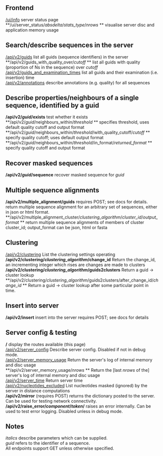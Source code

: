 Frontend
--------
[/ui/info](/ui/info) server status page   
**/ui/server_status/*absdelta*/*stats_type*/*nrows* **  visualise server disc and application memory usage 

Search/describe sequences in the server
-----------------------------------------------------------------------
[/api/v2/guids](/api/v2/guids)  list all guids (sequence identifiers) in the server    
**/api/v2/guids_with_quality_over/*cutoff* ** list all guids with quality (proportion of Ns in the sequence) over *cutoff*    
[/api/v2/guids_and_examination_times](/api/v2/guids_and_examination_times) list all guids and their examination (i.e. insertion) time   
[/api/v2/annotations](/api/v2/annotations) describe annotations (e.g. quality) for all sequences   

Describe properties/neighbours of a single sequence, identified by a guid
-------------------------------------------------------------------------
**/api/v2/*guid*/exists**  test whether it exists  
**/api/v2/*guid*/neighbours_within/*threshold* ** specifies threshold, uses default quality cutoff and output format   
**/api/v2/*guid*/neighbours_within/*threshold*/with_quality_cutoff/*cutoff* ** specify quality cutoff; uses default output format   
**/api/v2/*guid*/neighbours_within/*threshold*/in_format/*returned_format* **  specify quality cutoff and output format    

Recover masked sequences
------------------------
**/api/v2/*guid*/sequence**  recover masked sequence for *guid*  

Multiple sequence alignments
----------------------------
**/api/v2/multiple_alignment/guids**   requires POST; see docs for details.  return multiple sequence alignment for an arbitrary set of sequences, either in json or html format.  
**/api/v2/multiple_alignment_cluster/*clustering_algorithm*/*cluster_id*/*output_format* ** return multiple sequence alignments of members of cluster cluster_id; output_format can be json, html or fasta

Clustering
----------
[/api/v2/clustering](/api/v2/clustering) List the clustering settings operating  
**/api/v2/clustering/*clustering_algorithm*/change_id**  Return the change_id, an incrementing integer which rises are changes are made to clusters  
**/api/v2/clustering/*clustering_algorithm*/guids2clusters**  Return a guid -> cluster lookup  
**/api/v2/clustering/*clustering_algorithm*/guids2clusters/after_change_id/*change_id* ** Return a guid -> cluster lookup after some particular point in time.

Insert into server   
-------------------
**/api/v2/insert** insert into the server requires POST; see docs for details  

Server config & testing
---------------------------------
**/**  display the routes available  (this page)  
[/api/v2/server_config](/api/v2/server_config)  Describe server config.  Disabled if not in debug mode.  
[/api/v2/server_memory_usage](/api/v2/server_memory_usage) Return the server's log of internal memory and disc usage     
**/api/v2/server_memory_usage/*nrows* ** Return the [last *nrows* of the] server's log of internal memory and disc usage   
[/api/v2/server_time](/api/v2/server_time) Return server time   
[/api/v2/nucleotides_excluded](/api/v2/nucleotides_excluded) List nucleotides masked (ignored) by the server in distance computations  
**/api/v2/mirror**  (requires POST)  returns the dictionary posted to the server. Can be used for testing network connectivity.    
**/api/v2/raise_error/*component*/*token*/** raises an error internally.  Can be used to test error logging.  Disabled unless in debug mode.

Notes
-----------
*italics* describe parameters which can be supplied.  
*guid* refers to the identifier of a sequence.   
All endpoints support GET unless otherwise specified.  

